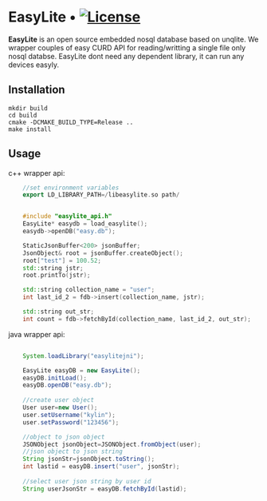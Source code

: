 # EasyLite • [![License](http://dftech.oss-cn-hangzhou.aliyuncs.com/opendface/img/apache_2.svg)](https://opensource.org/licenses/Apache-2.0)


**EasyLite** is an open source embedded nosql database based on unqlite. We wrapper couples of easy CURD API for reading/writting a single file only nosql databse. EasyLite dont need any dependent library, it can run any devices easyly.

## Installation
```shell
mkdir build
cd build
cmake -DCMAKE_BUILD_TYPE=Release ..
make install
```

## Usage

c++ wrapper api:  

```c++
    //set environment variables
    export LD_LIBRARY_PATH=/libeasylite.so path/


    #include "easylite_api.h"
    EasyLite* easydb = load_easylite();
    easydb->openDB("easy.db");

    StaticJsonBuffer<200> jsonBuffer;
    JsonObject& root = jsonBuffer.createObject();
    root["test"] = 100.52;
    std::string jstr;
    root.printTo(jstr);

    std::string collection_name = "user";
    int last_id_2 = fdb->insert(collection_name, jstr);

    std::string out_str;
    int count = fdb->fetchById(collection_name, last_id_2, out_str);
```

java wrapper api:  

```java

    System.loadLibrary("easylitejni");

    EasyLite easyDB = new EasyLite();
    easyDB.initLoad();
    easyDB.openDB("easy.db");
    
    //create user object
    User user=new User();
    user.setUsername("kylin");
    user.setPassword("123456");

    //object to json object
    JSONObject jsonObject=JSONObject.fromObject(user);
    //json object to json string
    String jsonStr=jsonObject.toString();
    int lastid = easyDB.insert("user", jsonStr);
    
    //select user json string by user id
    String userJsonStr = easyDB.fetchById(lastid);
    
```